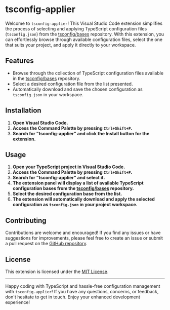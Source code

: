 # tsconfig-applier

Welcome to `tsconfig-applier`! This Visual Studio Code extension simplifies the process of selecting and applying TypeScript configuration files (`tsconfig.json`) from the [tsconfig/bases](https://github.com/tsconfig/bases) repository. With this extension, you can effortlessly browse through available configuration files, select the one that suits your project, and apply it directly to your workspace.

## Features

- Browse through the collection of TypeScript configuration files available in the [tsconfig/bases](https://github.com/tsconfig/bases) repository.
- Select a desired configuration file from the list presented.
- Automatically download and save the chosen configuration as `tsconfig.json` in your workspace.

## Installation

1. **Open Visual Studio Code.**
2. **Access the Command Palette by pressing `Ctrl+Shift+P`.**
3. **Search for "tsconfig-applier" and click the Install button for the extension.**

## Usage

1. **Open your TypeScript project in Visual Studio Code.**
2. **Access the Command Palette by pressing `Ctrl+Shift+P`.**
3. **Search for "tsconfig-applier" and select it.**
4. **The extension panel will display a list of available TypeScript configuration bases from the [tsconfig/bases](https://github.com/tsconfig/bases) repository.**
5. **Select the desired configuration base from the list.**
6. **The extension will automatically download and apply the selected configuration as `tsconfig.json` in your project workspace.**

## Contributing

Contributions are welcome and encouraged! If you find any issues or have suggestions for improvements, please feel free to create an issue or submit a pull request on the [GitHub repository](https://github.com/khalidsheet/tsconfig-applier).

## License

This extension is licensed under the [MIT License](LICENSE).

---

Happy coding with TypeScript and hassle-free configuration management with `tsconfig-applier`! If you have any questions, concerns, or feedback, don't hesitate to get in touch. Enjoy your enhanced development experience!
